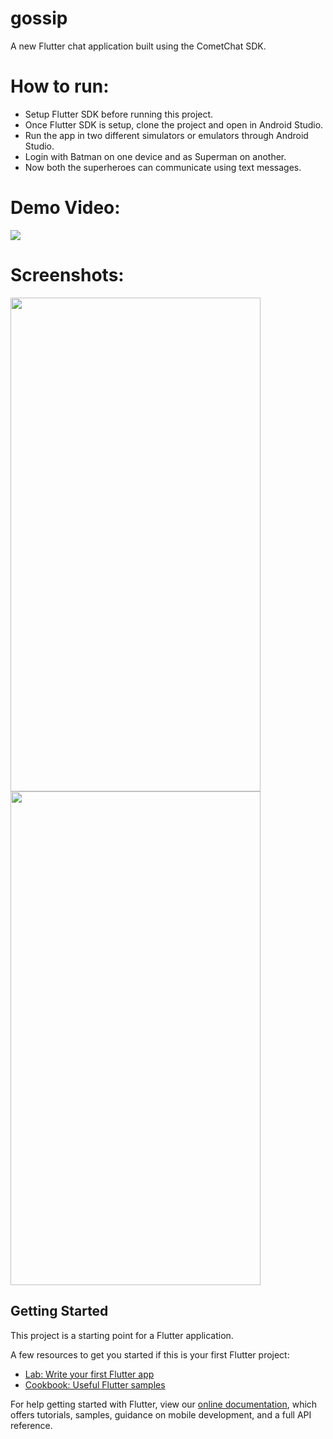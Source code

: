 # gossip

A new Flutter chat application built using the CometChat SDK.

# How to run:

* Setup Flutter SDK before running this project.
* Once Flutter SDK is setup, clone the project and open in Android Studio.
* Run the app in two different simulators or emulators through Android Studio.
* Login with Batman on one device and as Superman on another.
* Now both the superheroes can communicate using text messages.

# Demo Video:
[![](https://j.gifs.com/WLjAzJ.gif)](https://www.youtube.com/watch?v=VetLXPMZ_zk&t=23s)

# Screenshots:
<img src="https://user-images.githubusercontent.com/14856659/57581397-8da80b80-74d4-11e9-8dbf-cf51297086c5.png" width="400" height="790"> <img src="https://user-images.githubusercontent.com/14856659/57581406-add7ca80-74d4-11e9-802d-f15743a4cd22.png" width="400" height="790">


## Getting Started

This project is a starting point for a Flutter application.

A few resources to get you started if this is your first Flutter project:

- [Lab: Write your first Flutter app](https://flutter.io/docs/get-started/codelab)
- [Cookbook: Useful Flutter samples](https://flutter.io/docs/cookbook)

For help getting started with Flutter, view our 
[online documentation](https://flutter.io/docs), which offers tutorials, 
samples, guidance on mobile development, and a full API reference.
